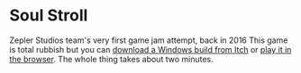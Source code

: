 # Soul Stroll

Zepler Studios team's very first game jam attempt, back in 2016
This game is total rubbish but you can [download a Windows build from Itch](https://github.com) or [play it in the browser](). The whole thing takes about two minutes.
